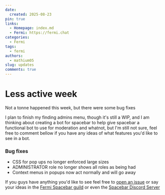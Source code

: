 ```yaml
---
date:
  created: 2025-08-23
pin: true
links:
  - Homepage: index.md
  - Fermi: https://fermi.chat
categories:
  - Fermi
tags:
  - fermi
authors:
  - mathium05
slug: updates
comments: true
---
```


# Less active week

Not a tonne happened this week, but there were some bug fixes
<!-- more -->

I plan to finish my finding admins menu, though it's still a WIP, and I am thinking about creating a bot for spacebar to help give spacebar a functional bot to use for moderation and whatnot, but I'm still not sure, feel free to comment bellow if you have any ideas of what features you'd like to see in a bot.

### Bug fixes
* CSS for pop ups no longer enforced large sizes
* ADMINISTRATOR role no longer shows all roles as being had
* Context menus in popups now act normally and will go away

If you guys have anything you'd like to see feel free to [open an issue](https://github.com/MathMan05/Fermi/issues/new) or say your ideas in the [Fermi Spacebar guild](https://fermi.chat/invite/USgYJo?instance=https%3A%2F%2Fspacebar.chat) or even the [Spacebar Discord Server](https://discord.gg/JDjMXTGeY9)

